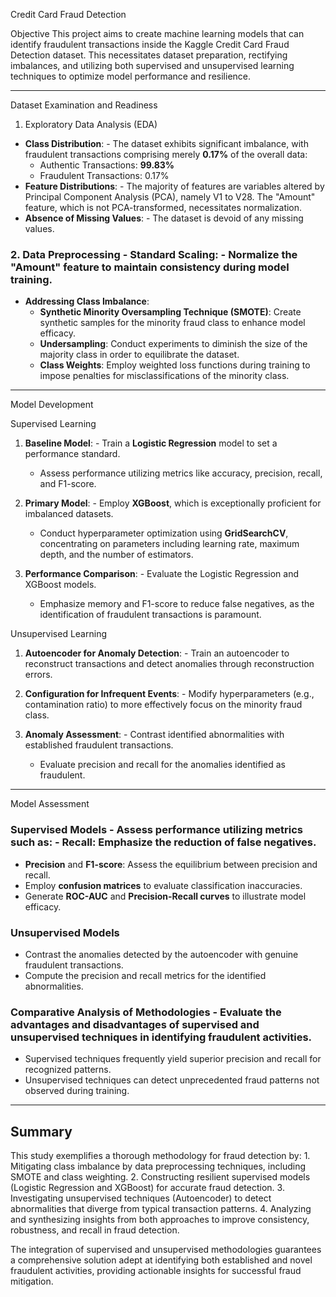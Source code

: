 Credit Card Fraud Detection

Objective
This project aims to create machine learning models that can identify fraudulent transactions inside the Kaggle Credit Card Fraud Detection dataset. This necessitates dataset preparation, rectifying imbalances, and utilizing both supervised and unsupervised learning techniques to optimize model performance and resilience.


---

Dataset Examination and Readiness

1. Exploratory Data Analysis (EDA)
- **Class Distribution**: - The dataset exhibits significant imbalance, with fraudulent transactions comprising merely **0.17%** of the overall data:
    - Authentic Transactions: **99.83%**
    - Fraudulent Transactions: 0.17%
- **Feature Distributions**: - The majority of features are variables altered by Principal Component Analysis (PCA), namely V1 to V28. The "Amount" feature, which is not PCA-transformed, necessitates normalization.
- **Absence of Missing Values**: - The dataset is devoid of any missing values.

### 2. Data Preprocessing - **Standard Scaling**: - Normalize the "Amount" feature to maintain consistency during model training.
- **Addressing Class Imbalance**:
  - **Synthetic Minority Oversampling Technique (SMOTE)**: Create synthetic samples for the minority fraud class to enhance model efficacy.
  - **Undersampling**: Conduct experiments to diminish the size of the majority class in order to equilibrate the dataset.
  - **Class Weights**: Employ weighted loss functions during training to impose penalties for misclassifications of the minority class.

---

Model Development

Supervised Learning

1. **Baseline Model**: - Train a **Logistic Regression** model to set a performance standard.
   - Assess performance utilizing metrics like accuracy, precision, recall, and F1-score.

2. **Primary Model**: - Employ **XGBoost**, which is exceptionally proficient for imbalanced datasets.
   - Conduct hyperparameter optimization using **GridSearchCV**, concentrating on parameters including learning rate, maximum depth, and the number of estimators.

3. **Performance Comparison**: - Evaluate the Logistic Regression and XGBoost models.
   - Emphasize memory and F1-score to reduce false negatives, as the identification of fraudulent transactions is paramount.

Unsupervised Learning

1. **Autoencoder for Anomaly Detection**: - Train an autoencoder to reconstruct transactions and detect anomalies through reconstruction errors.

2. **Configuration for Infrequent Events**: - Modify hyperparameters (e.g., contamination ratio) to more effectively focus on the minority fraud class.

3. **Anomaly Assessment**: - Contrast identified abnormalities with established fraudulent transactions.
   - Evaluate precision and recall for the anomalies identified as fraudulent.

---

Model Assessment

### Supervised Models - Assess performance utilizing metrics such as: - **Recall**: Emphasize the reduction of false negatives.
  - **Precision** and **F1-score**: Assess the equilibrium between precision and recall.
- Employ **confusion matrices** to evaluate classification inaccuracies.
- Generate **ROC-AUC** and **Precision-Recall curves** to illustrate model efficacy.

### Unsupervised Models
- Contrast the anomalies detected by the autoencoder with genuine fraudulent transactions.
- Compute the precision and recall metrics for the identified abnormalities.

### Comparative Analysis of Methodologies - Evaluate the advantages and disadvantages of supervised and unsupervised techniques in identifying fraudulent activities.
  - Supervised techniques frequently yield superior precision and recall for recognized patterns.
  - Unsupervised techniques can detect unprecedented fraud patterns not observed during training.

---

## Summary
This study exemplifies a thorough methodology for fraud detection by: 1. Mitigating class imbalance by data preprocessing techniques, including SMOTE and class weighting.
2. Constructing resilient supervised models (Logistic Regression and XGBoost) for accurate fraud detection.
3. Investigating unsupervised techniques (Autoencoder) to detect abnormalities that diverge from typical transaction patterns.
4. Analyzing and synthesizing insights from both approaches to improve consistency, robustness, and recall in fraud detection.

The integration of supervised and unsupervised methodologies guarantees a comprehensive solution adept at identifying both established and novel fraudulent activities, providing actionable insights for successful fraud mitigation.

